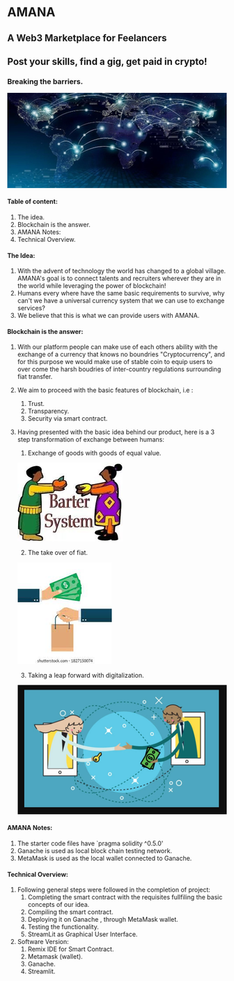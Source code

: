 # AMANA
## A Web3 Marketplace for Feelancers
## Post your skills, find a gig, get paid in crypto!


### Breaking the barriers.
![AMANA](globe.jpg)

#### Table of content:
1. The idea.
2. Blockchain is the answer.
3. AMANA Notes:
4. Technical Overview.
#### The Idea:    
1. With the advent of technology the world has changed to a global village. AMANA's goal is to connect talents and recruiters wherever they are in the world while leveraging the power of blockchain!
2. Humans every where have the same basic requirements to survive, why can't we have a universal currency system that we can use to exchange services?
3. We believe that this is what we can provide users with AMANA.
#### Blockchain is the answer:
1. With our platform people can make use of each others ability with the exchange of a currency that knows no boundries "Cryptocurrency", and for this purpose we would make use of stable coin to equip users to over come the harsh boudries of inter-country regulations surrounding fiat transfer.
2. We aim to proceed with the basic features of blockchain, i.e : 
    1. Trust.
    2. Transparency.
    3. Security via smart contract.
3. Having presented with the basic idea behind our product, here is a 3 step transformation of exchange between humans:
    1. Exchange of goods with goods of equal value.
    
    
    ![Exhcange of goods](step1.jpg)
    
    2. The take over of fiat.
    
    
    ![Fiat Rule](step2.jpg)
    
    3. Taking a leap forward with digitalization.
    
    
    ![Tokenomics](step3.jpg)

#### AMANA Notes:
1. The starter code files have `pragma solidity ^0.5.0'
2. Ganache is used as local block chain testing network.
3. MetaMask is used as the local wallet connected to Ganache.
#### Technical Overview:
1. Following general steps were followed in the completion of project:
    1. Completing the smart contract with the requisites fullfiling the basic concepts of our idea.
    2. Compiling the smart contract.
    3. Deploying it on Ganache , through MetaMask wallet.
    4. Testing the functionality.
    5. StreamLit as Graphical User Interface.
2. Software Version:
    1. Remix IDE for Smart Contract.
    2. Metamask (wallet).
    3. Ganache.
    4. Streamlit.
